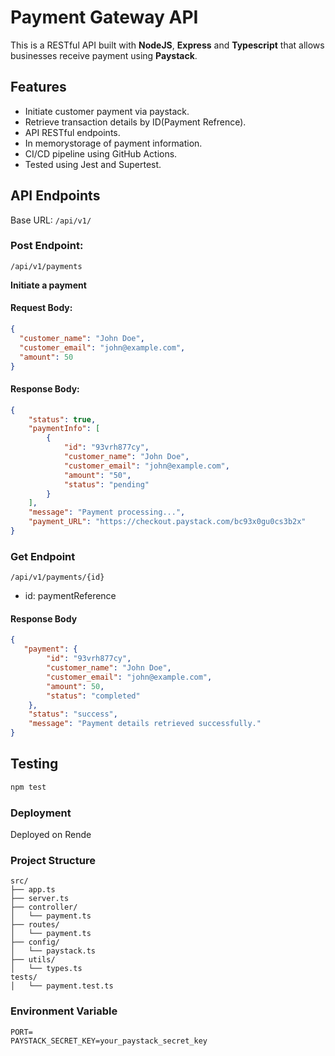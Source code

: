 # Payment Gateway API
  This is a RESTful API built with **NodeJS**, **Express** and **Typescript** that allows businesses receive payment using **Paystack**.

## Features
- Initiate customer payment via paystack.
- Retrieve transaction details by ID(Payment Refrence).
- API RESTful endpoints.
- In memorystorage of payment information.
- CI/CD pipeline using GitHub Actions.
- Tested using Jest and Supertest.

## API Endpoints
Base URL: `/api/v1/`

### Post Endpoint: 
`/api/v1/payments`

**Initiate a payment**
#### Request Body:
```json
{
  "customer_name": "John Doe",
  "customer_email": "john@example.com",
  "amount": 50
}
```
#### Response Body:
```json
{
    "status": true,
    "paymentInfo": [
        {
            "id": "93vrh877cy",
            "customer_name": "John Doe",
            "customer_email": "john@example.com",
            "amount": "50",
            "status": "pending"
        }
    ],
    "message": "Payment processing...",
    "payment_URL": "https://checkout.paystack.com/bc93x0gu0cs3b2x"
}
```
### Get Endpoint
`/api/v1/payments/{id}`
- id: paymentReference

#### Response Body
```json
{
   "payment": {
        "id": "93vrh877cy",
        "customer_name": "John Doe",
        "customer_email": "john@example.com",
        "amount": 50,
        "status": "completed"
    },
    "status": "success",
    "message": "Payment details retrieved successfully."
}
```
## Testing
```bash
npm test
```
### Deployment
  Deployed on Rende

### Project Structure
```arduino
src/
├── app.ts
├── server.ts
├── controller/
│   └── payment.ts
├── routes/
│   └── payment.ts
├── config/
│   └── paystack.ts
├── utils/
│   └── types.ts
tests/
│   └── payment.test.ts

```
### Environment Variable
```env
PORT=
PAYSTACK_SECRET_KEY=your_paystack_secret_key
```

